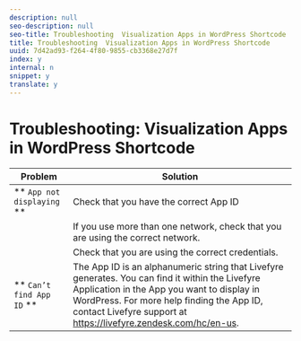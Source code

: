 ```yaml
---
description: null
seo-description: null
seo-title: Troubleshooting  Visualization Apps in WordPress Shortcode
title: Troubleshooting  Visualization Apps in WordPress Shortcode
uuid: 7d42ad93-f264-4f80-9855-cb3368e27d7f
index: y
internal: n
snippet: y
translate: y
---
```


# Troubleshooting: Visualization Apps in WordPress Shortcode


| **Problem** |**Solution** |
|---|---|
| ** `App not displaying` ** |Check that you have the correct App ID |
|  |If you use more than one network, check that you are using the correct network. |
|  |Check that you are using the correct credentials. |
| ** `Can’t find App ID` ** |The App ID is an alphanumeric string that Livefyre generates. You can find it within the Livefyre Application in the App you want to display in WordPress. For more help finding the App ID, contact Livefyre support at https://livefyre.zendesk.com/hc/en-us. |

